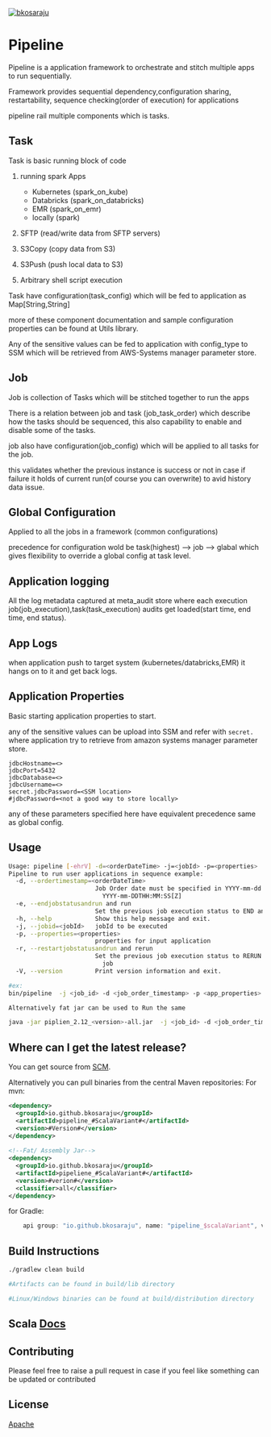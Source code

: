 [![bkosaraju](https://circleci.com/gh/bkosaraju/pipeline.svg?style=svg)](https://app.circleci.com/pipelines/github/bkosaraju/pipeline)

# Pipeline

Pipeline is a application framework to orchestrate and stitch multiple apps to run sequentially.

Framework provides sequential dependency,configuration sharing, restartability, sequence checking(order of execution) for applications   

pipeline rail multiple components which is tasks.

Task 
----
Task is basic running block of code 

1. running spark Apps   
    * Kubernetes (spark_on_kube)                                                                      
    * Databricks (spark_on_databricks)
    * EMR (spark_on_emr)
    * locally (spark)
    
2. SFTP (read/write data from SFTP servers)
3. S3Copy (copy data from S3)
4. S3Push (push local data to S3)
5. Arbitrary shell script execution

Task have configuration(task_config) which will be fed to application as Map[String,String]

more of these component documentation and sample configuration properties can be found at Utils library.

Any of the sensitive values can be fed to application with config_type to SSM which will be retrieved from AWS-Systems manager parameter store. 

Job
-----------------------
Job is collection of Tasks which will be stitched together to run the apps  

There is a relation between job and task (job_task_order) which describe how the tasks should be sequenced, this also capability to enable and disable some of the tasks. 

job also have configuration(job_config) which will be applied to all tasks for the job.

this validates whether the previous instance is success or not in case if failure it holds of current run(of course you can overwrite) to avid history data issue.
 
Global Configuration
--------------------
Applied to all the jobs in a framework (common configurations)

precedence for configuration wold be task(highest) --> job --> glabal which gives flexibility to override a global config at task level.

Application logging
-------------------
All the log metadata captured at meta_audit store where each execution job(job_execution),task(task_execution) audits get loaded(start time, end time, end status).

App Logs 
--------
when application push to target system (kubernetes/databricks,EMR) it hangs on to it and get back logs.

Application Properties
----------------------
Basic starting application properties to start.

any of the sensitive values can be upload into SSM and refer with `secret.` where application try to retrieve from amazon systems manager parameter store.

```properties
jdbcHostname=<>
jdbcPort=5432
jdbcDatabase=<>
jdbcUsername=<>
secret.jdbcPassword=<SSM location>
#jdbcPassword=<not a good way to store locally>

```
any of these parameters specified here have equivalent precedence same as global config.

## Usage

```bash
Usage: pipeline [-ehrV] -d=<orderDateTime> -j=<jobId> -p=<properties>
Pipeline to run user applications in sequence example:
  -d, --ordertimestamp=<orderDateTime>
                        Job Order date must be specified in YYYY-mm-dd or
                          YYYY-mm-DDTHH:MM:SS[Z]
  -e, --endjobstatusandrun and run
                        Set the previous job execution status to END and run the job
  -h, --help            Show this help message and exit.
  -j, --jobid=<jobId>   jobId to be executed
  -p, --properties=<properties>
                        properties for input application
  -r, --restartjobstatusandrun and rerun
                        Set the previous job execution status to RERUN and run the
                          job
  -V, --version         Print version information and exit.

#ex:
bin/pipeline  -j <job_id> -d <job_order_timestamp> -p <app_properties> -r

Alternatively fat jar can be used to Run the same 

java -jar piplien_2.12_<version>-all.jar  -j <job_id> -d <job_order_timestamp> -p <app_properties> -r

```

Where can I get the latest release?
-----------------------------------
You can get source from [SCM](https://github.com/bkosaraju/pipeline).

Alternatively you can pull binaries from the central Maven repositories:
For mvn: 
```xml
<dependency>
  <groupId>io.github.bkosaraju</groupId>
  <artifactId>pipeline_#ScalaVariant#</artifactId>
  <version>#Version#</version>
</dependency>
 
<!--Fat/ Assembly Jar-->
<dependency>
  <groupId>io.github.bkosaraju</groupId>
  <artifactId>pipeliene_#ScalaVariant#</artifactId>
  <version>#verion#</version>
  <classifier>all</classifier>
</dependency>

```
for Gradle: 

```groovy
    api group: "io.github.bkosaraju", name: "pipeline_$scalaVariant", version: "$Version"
```

## Build Instructions 

```bash
./gradlew clean build

#Artifacts can be found in build/lib directory 

#Linux/Windows binaries can be found at build/distribution directory 
```

## Scala [Docs](https://bkosaraju.github.io/pipeline)

## Contributing
Please feel free to raise a pull request in case if you feel like something can be updated or contributed

## License
[Apache](http://www.apache.org/licenses/LICENSE-2.0.txt)